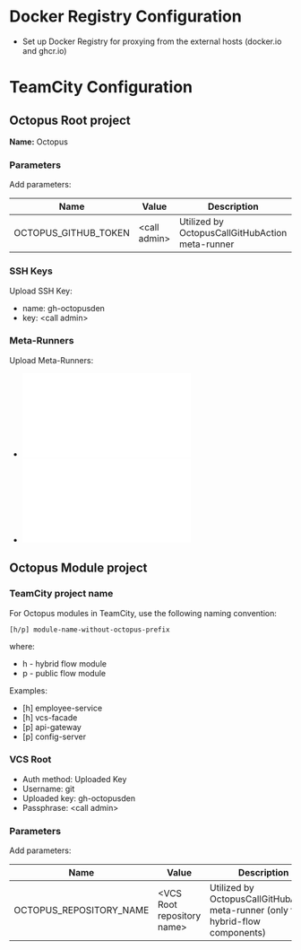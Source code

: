 # Docker Registry Configuration

* Set up Docker Registry for proxying from the external hosts (docker.io and ghcr.io)

# TeamCity Configuration

## Octopus Root project

**Name:** Octopus

### Parameters

Add parameters:

| Name                 | Value          | Description                                     |
|----------------------|----------------|-------------------------------------------------|
| OCTOPUS_GITHUB_TOKEN | \<call admin\> | Utilized by OctopusCallGitHubAction meta-runner |

### SSH Keys

Upload SSH Key:

* name: gh-octopusden
* key: \<call admin\>

### Meta-Runners

Upload Meta-Runners:

* ![OctopusCalculateBuildParameters](../teamcity.meta-runners/OctopusCalculateBuildParameters.xml)
* ![OctopusCallGitHubAction](../teamcity.meta-runners/OctopusCallGitHubAction.xml)

## Octopus Module project

### TeamCity project name

For Octopus modules in TeamCity, use the following naming convention:

`[h/p] module-name-without-octopus-prefix`

where:
- h - hybrid flow module
- p - public flow module

Examples:
- [h] employee-service
- [h] vcs-facade
- [p] api-gateway
- [p] config-server
 
### VCS Root

* Auth method: Uploaded Key
* Username: git
* Uploaded key: gh-octopusden
* Passphrase: \<call admin\>

### Parameters

Add parameters:

| Name                      | Value                        | Description                                                                       |
|---------------------------|------------------------------|-----------------------------------------------------------------------------------|
| OCTOPUS_REPOSITORY_NAME   | \<VCS Root repository name\> | Utilized by OctopusCallGitHubAction meta-runner (only for hybrid-flow components) |
